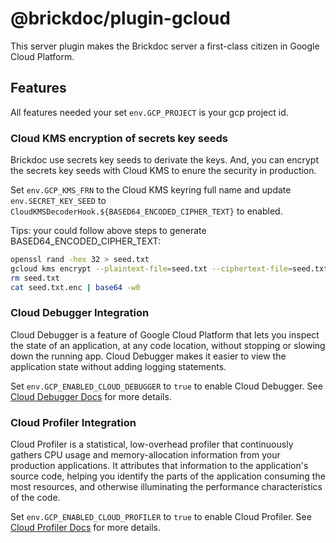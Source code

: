 # @brickdoc/plugin-gcloud

This server plugin makes the Brickdoc server a first-class citizen in Google Cloud Platform.

## Features

All features needed your set `env.GCP_PROJECT` is your gcp project id.

### Cloud KMS encryption of secrets key seeds

Brickdoc use secrets key seeds to derivate the keys. And, you can encrypt the secrets key seeds with Cloud KMS to enure the security in production.

Set `env.GCP_KMS_FRN` to the Cloud KMS keyring full name and update `env.SECRET_KEY_SEED` to `CloudKMSDecoderHook.${BASED64_ENCODED_CIPHER_TEXT}` to enabled.

Tips: your could follow above steps to generate BASED64_ENCODED_CIPHER_TEXT:

```bash
openssl rand -hex 32 > seed.txt
gcloud kms encrypt --plaintext-file=seed.txt --ciphertext-file=seed.txt.enc --keyring=KEYRING --key=KEY --location=LOCATION --project=PROJECT
rm seed.txt
cat seed.txt.enc | base64 -w0
```

### Cloud Debugger Integration

Cloud Debugger is a feature of Google Cloud Platform that lets you inspect the state of an application, at any code location, without stopping or slowing down the running app. Cloud Debugger makes it easier to view the application state without adding logging statements.

Set `env.GCP_ENABLED_CLOUD_DEBUGGER` to `true` to enable Cloud Debugger. See [Cloud Debugger Docs](https://cloud.google.com/debugger/docs) for more details.

### Cloud Profiler Integration

Cloud Profiler is a statistical, low-overhead profiler that continuously gathers CPU usage and memory-allocation information from your production applications. It attributes that information to the application's source code, helping you identify the parts of the application consuming the most resources, and otherwise illuminating the performance characteristics of the code.

Set `env.GCP_ENABLED_CLOUD_PROFILER` to `true` to enable Cloud Profiler. See [Cloud Profiler Docs](https://cloud.google.com/profiler/docs) for more details.
